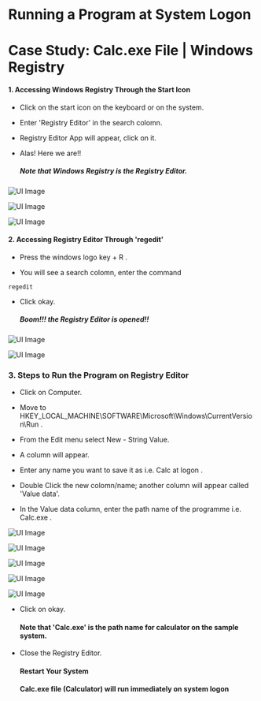 # Running a Program at System Logon 
# Case Study: Calc.exe File | Windows Registry 

#### 1. Accessing Windows Registry Through the Start Icon

- Click on the start icon on the keyboard or on the system.

- Enter 'Registry Editor' in the search colomn.

- Registry Editor App will appear, click on it.

- Alas! Here we are!!

     #####   Note that Windows Registry is the Registry Editor.



![UI Image](https://github.com/FacelessHacker/Rahmah/blob/main/pictures/Screenshot%20(10).png)

![UI Image](https://github.com/FacelessHacker/Rahmah/blob/main/pictures/Screenshot%20(11).png)


![UI Image](https://github.com/FacelessHacker/Rahmah/blob/main/pictures/Screenshot%20(12).png)


#### 2. Accessing Registry Editor Through 'regedit'

- Press the windows logo key + R .

- You will see a search colomn, enter the command 
```
regedit

```
- Click okay.

     ##### Boom!!! the Registry Editor is opened!!

![UI Image](https://github.com/FacelessHacker/Rahmah/blob/main/pictures/Image%201.png)


![UI Image](https://github.com/FacelessHacker/Rahmah/blob/main/pictures/Image2.png)


### 3. Steps to Run the Program on Registry Editor

- Click on Computer.

- Move to HKEY_LOCAL_MACHINE\SOFTWARE\Microsoft\Windows\CurrentVersion\Run .

- From the Edit menu select New - String Value.

- A column will appear. 

- Enter any name you want to save it as i.e. Calc at logon .

- Double Click the new colomn/name; another column will appear called 'Value data'.

- In the Value data column, enter the path name of the programme i.e. Calc.exe .


![UI Image](https://github.com/FacelessHacker/Rahmah/blob/main/pictures/Screenshot%20(13).png)

![UI Image](https://github.com/FacelessHacker/Rahmah/blob/main/pictures/Screenshot%20(16).png)

![UI Image](https://github.com/FacelessHacker/Rahmah/blob/main/pictures/Screenshot%20(17).png)

![UI Image](https://github.com/FacelessHacker/Rahmah/blob/main/pictures/Screenshot%20(18).png)

![UI Image](https://github.com/FacelessHacker/Rahmah/blob/main/pictures/Screenshot%20(19).png)

- Click on okay.

     #### Note that 'Calc.exe' is the path name for calculator on the sample system.

- Close the Registry Editor.

     #### Restart Your System

     #### Calc.exe file (Calculator) will run immediately on system logon



